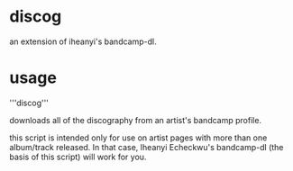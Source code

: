 # discog
an extension of iheanyi's bandcamp-dl.

# usage
'''discog'''


downloads all of the discography from an artist's bandcamp profile.


this script is intended only for use on artist pages with more than one album/track released. In that case, Iheanyi Echeckwu's bandcamp-dl (the basis of this script) will work for you.

